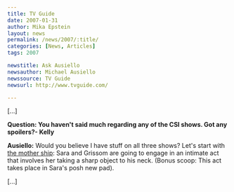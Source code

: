 ```yaml
---
title: TV Guide 
date: 2007-01-31
author: Mika Epstein
layout: news
permalink: /news/2007/:title/
categories: [News, Articles]
tags: 2007

newstitle: Ask Ausiello
newsauthor: Michael Ausiello
newssource: TV Guide
newsurl: http://www.tvguide.com/

---
```


[...]

**Question: You haven't said much regarding any of the CSI shows. Got any spoilers?- Kelly**

**Ausiello:** Would you believe I have stuff on all three shows? Let's start with <U>the mother ship</u>: Sara and Grissom are going to engage in an intimate act that involves her taking a sharp object to his neck. (Bonus scoop: This act takes place in Sara's posh new pad).

[...]